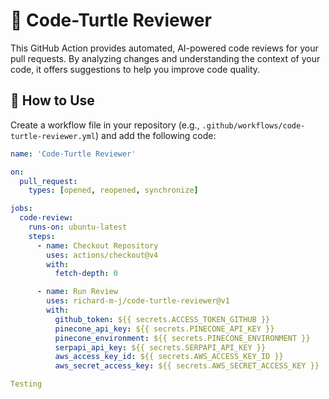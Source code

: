 # 🐢 Code-Turtle Reviewer

This GitHub Action provides automated, AI-powered code reviews for your pull requests. By analyzing changes and understanding the context of your code, it offers suggestions to help you improve code quality.

## 🚀 How to Use

Create a workflow file in your repository (e.g., `.github/workflows/code-turtle-reviewer.yml`) and add the following code:

```yaml
name: 'Code-Turtle Reviewer'

on:
  pull_request:
    types: [opened, reopened, synchronize]

jobs:
  code-review:
    runs-on: ubuntu-latest
    steps:
      - name: Checkout Repository
        uses: actions/checkout@v4
        with:
          fetch-depth: 0

      - name: Run Review
        uses: richard-m-j/code-turtle-reviewer@v1
        with:
          github_token: ${{ secrets.ACCESS_TOKEN_GITHUB }}
          pinecone_api_key: ${{ secrets.PINECONE_API_KEY }}
          pinecone_environment: ${{ secrets.PINECONE_ENVIRONMENT }}
          serpapi_api_key: ${{ secrets.SERPAPI_API_KEY }}
          aws_access_key_id: ${{ secrets.AWS_ACCESS_KEY_ID }}
          aws_secret_access_key: ${{ secrets.AWS_SECRET_ACCESS_KEY }}

Testing